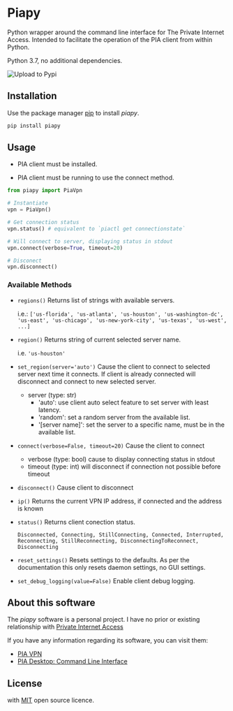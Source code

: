 
# Piapy

Python wrapper around the command line interface for The Private Internet Access. Intended to facilitate the operation of the PIA client from within Python.

Python 3.7, no additional dependencies.

![Upload to Pypi](https://github.com/bskapital/piapy/workflows/Upload%20to%20Pypi/badge.svg)

## Installation

Use the package manager [pip](https://pip.pypa.io/en/stable/) to install *piapy*.

```bash
pip install piapy
```

## Usage

  - PIA client must be installed.

- PIA client must be running to use the connect method.

```python
from piapy import PiaVpn

# Instantiate
vpn = PiaVpn()

# Get connection status
vpn.status() # equivalent to `piactl get connectionstate`

# Will connect to server, displaying status in stdout
vpn.connect(verbose=True, timeout=20)

# Disconect
vpn.disconnect()
```

### Available Methods

-  ```regions()``` Returns list of strings with available servers.

   i.e.:     ```['us-florida', 'us-atlanta', 'us-houston', 'us-washington-dc', 'us-east', 'us-chicago', 'us-new-york-city', 'us-texas', 'us-west', ...]```

- ```region()``` Returns string of current selected server name.

    i.e. ```'us-houston'```

- ```set_region(server='auto')``` Cause the client to connect to selected server next time it connects. If client is already connected will disconnect and connect to new selected server.
  * server (type: str)
      +  'auto': use client auto select feature to set server with least latency.
      + 'random': set a random server from the available list.
      + '[server name]': set the server to a specific name, must be in the available list.

 - ```connect(verbose=False, timeout=20)``` Cause the client to connect
   * verbose (type: bool) cause to display connecting status in stdout
   * timeout (type: int) will disconnect if connection not possible before timeout
 - ```disconnect()``` Cause client to disconnect
 - ```ip()``` Returns the current VPN IP address, if connected and the address is known
 - ```status()``` Returns client conection status.

   ```Disconnected, Connecting, StillConnecting, Connected, Interrupted, Reconnecting, StillReconnecting, DisconnectingToReconnect, Disconnecting```

- ```reset_settings()``` Resets settings to the defaults. As per the documentation this only resets daemon settings, no GUI settings.

- ```set_debug_logging(value=False)``` Enable client debug logging.

## About this software
The *piapy* software is a personal project. I have no prior or existing relationship with [Private Internet Access](https://www.privateinternetaccess.com/)

If you have any information regarding its software, you can visit them:
*  [PIA VPN](https://www.privateinternetaccess.com/)
* [PIA Desktop: Command Line Interface](https://www.privateinternetaccess.com/helpdesk/kb/articles/pia-desktop-command-line-interface)



## License
with [MIT](https://choosealicense.com/licenses/mit/) open source licence.
